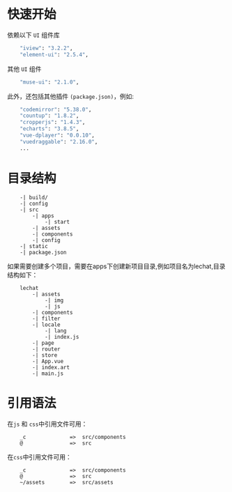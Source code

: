 #  
# 快速开始

依赖以下 `UI` 组件库 
 
```bash
    "iview": "3.2.2",
    "element-ui": "2.5.4",
```
其他 `UI` 组件

```bash
    "muse-ui": "2.1.0",
```   

此外，还包括其他插件 `(package.json)`，例如:

```bash 
    "codemirror": "5.38.0",
    "countup": "1.8.2",
    "cropperjs": "1.4.3",
    "echarts": "3.8.5",
    "vue-dplayer": "0.0.10",
    "vuedraggable": "2.16.0",
    ...
```

# 目录结构

```text
    -| build/
    -| config
    -| src
        -| apps
            -| start
        -| assets
        -| components
        -| config
    -| static
    -| package.json
```
如果需要创建多个项目，需要在apps下创建新项目目录,例如项目名为lechat,目录结构如下：
```text
    lechat
        -| assets
            -| img
            -| js
        -| components
        -| filter
        -| locale
            -| lang
            -| index.js
        -| page
        -| router
        -| store
        -| App.vue
        -| index.art
        -| main.js
```

# 引用语法

在`js` 和 `css`中引用文件可用：
```text
    _c              =>  src/components
    @               =>  src
```

在`css`中引用文件可用：
```text
    _c              =>  src/components
    @               =>  src
    ~/assets        =>  src/assets
```




